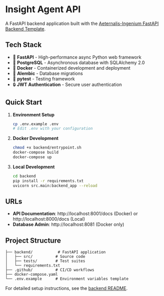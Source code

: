 # Insight Agent API

A FastAPI backend application built with the [Aeternalis-Ingenium FastAPI Backend Template](https://github.com/Aeternalis-Ingenium/FastAPI-Backend-Template).

## Tech Stack

- 🐍 **FastAPI** - High-performance async Python web framework
- 🐘 **PostgreSQL** - Asynchronous database with SQLAlchemy 2.0
- 🐳 **Docker** - Containerized development and deployment
- 🔄 **Alembic** - Database migrations
- 🧪 **pytest** - Testing framework
- 🔒 **JWT Authentication** - Secure user authentication

## Quick Start

1. **Environment Setup**

   ```bash
   cp .env.example .env
   # Edit .env with your configuration
   ```

2. **Docker Development**

   ```bash
   chmod +x backend/entrypoint.sh
   docker-compose build
   docker-compose up
   ```

3. **Local Development**
   ```bash
   cd backend
   pip install -r requirements.txt
   uvicorn src.main:backend_app --reload
   ```

## URLs

- **API Documentation**: http://localhost:8001/docs (Docker) or http://localhost:8000/docs (Local)
- **Database Admin**: http://localhost:8081 (Docker only)

## Project Structure

```
├── backend/           # FastAPI application
│   ├── src/          # Source code
│   ├── tests/        # Test suites
│   └── requirements.txt
├── .github/          # CI/CD workflows
├── docker-compose.yaml
└── .env.example      # Environment variables template
```

For detailed setup instructions, see the [backend README](backend/README.md).
